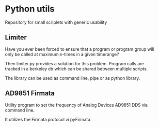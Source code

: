 Python utils
============

Repository for small scriplets with generic usability

Limiter
-------

Have you ever been forced to ensure that a program or
program group will only be called at maximum n-times
in a given timerange?

Then limiter.py provides a solution for this problem.
Program calls are tracked in a berkeley db which can
be shared between multiple scripts.

The library can be used as command line, pipe or as
python library.

AD9851 Firmata
--------------

Utility program to set the frequency of Analog Devices
AD9851 DDS via command line.

It utilizes the Firmata protocol vi pyFirmata.
